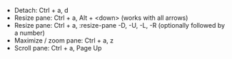 * Detach: Ctrl + a, d
* Resize pane: Ctrl + a, Alt + \<down\> (works with all arrows)
* Resize pane: Ctrl + a, :resize-pane -D, -U, -L, -R (optionally followed by a number)
* Maximize / zoom pane: Ctrl + a, z
* Scroll pane: Ctrl + a, Page Up
